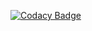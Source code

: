 [![Codacy Badge](https://api.codacy.com/project/badge/Grade/ca13f01e43d34b6690b0fb0752d60aa9)](https://www.codacy.com?utm_source=github.com&amp;utm_medium=referral&amp;utm_content=testowanieaplikacjijavaug/projekt3-OskarBir&amp;utm_campaign=Badge_Grade)
